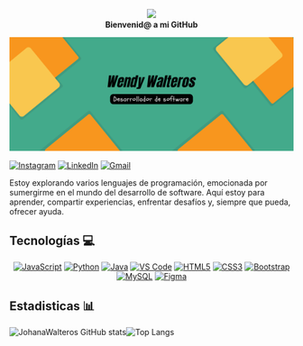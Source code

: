 <p align="center"><img src="https://media.giphy.com/media/HQHwvSBSy7s0AXOlWt/giphy.gif" width="100"/><br>
  <strong>Bienvenid@ a mi GitHub</strong>
</p>

<p><img src="Banner.png" alt="Banner de Condor Coders"></p>

[![Instagram](https://img.shields.io/badge/Instagram-%23E4405F.svg?style=for-the-badge&logo=Instagram&logoColor=white)](https://www.instagram.com/johana_walteros/)
[![LinkedIn](https://img.shields.io/badge/linkedin-%230077B5.svg?style=for-the-badge&logo=linkedin&logoColor=white)](www.linkedin.com/in/wendy-johana-walteros-alfonso)
[![Gmail](https://img.shields.io/badge/Gmail-D14836?style=for-the-badge&logo=gmail&logoColor=white)](https://accounts.google.com/v3/signin/identifier?continue=https%3A%2F%2Fwww.google.com%2Fsearch%3Fq%3Dgmail%26oq%3Dgmail%26gs_lcrp%3DEgZjaHJvbWUyDwgAEEUYORiDARixAxiABDIKCAEQABixAxiABDIKCAIQABixAxiABDINCAMQABiDARixAxiABDIHCAQQABiABDIHCAUQABiABDINCAYQABiDARixAxiABDIGCAcQRRg90gEIMTM5MWowajeoAgCwAgA%26sourceid%3Dchrome%26ie%3DUTF-8&ec=GAZAAQ&hl=es&passive=true&ifkv=ARZ0qKKm6jwz03cMTTR0xrIC5yOLVYNwHxHqDp5Fx6VGid5T9UvIttP16ge3Mhbkq9Ki20edDOjo&theme=mn&ddm=0&flowName=GlifWebSignIn&flowEntry=ServiceLogin)

Estoy explorando varios lenguajes de programación, emocionada por sumergirme en el mundo del desarrollo de software. Aquí estoy para aprender, compartir experiencias, enfrentar desafíos y, siempre que pueda, ofrecer ayuda.

## Tecnologías 💻
<p align="center">
<a href="https://developer.mozilla.org/en-US/docs/Web/JavaScript" target="_blank" rel="noreferrer"><img src="https://raw.githubusercontent.com/danielcranney/readme-generator/main/public/icons/skills/javascript-colored.svg" width="36" height="36" alt="JavaScript" /></a> <a href="https://www.python.org/" target="_blank" rel="noreferrer"><img src="https://raw.githubusercontent.com/danielcranney/readme-generator/main/public/icons/skills/python-colored.svg" width="36" height="36" alt="Python" /></a> <a href="https://www.oracle.com/java/" target="_blank" rel="noreferrer"><img src="https://raw.githubusercontent.com/danielcranney/readme-generator/main/public/icons/skills/java-colored.svg" width="36" height="36" alt="Java" /></a> <a href="https://code.visualstudio.com/" target="_blank" rel="noreferrer"><img src="https://raw.githubusercontent.com/danielcranney/readme-generator/main/public/icons/skills/visualstudiocode.svg" width="36" height="36" alt="VS Code" /></a> <a href="https://developer.mozilla.org/en-US/docs/Glossary/HTML5" target="_blank" rel="noreferrer"><img src="https://raw.githubusercontent.com/danielcranney/readme-generator/main/public/icons/skills/html5-colored.svg" width="36" height="36" alt="HTML5" /></a> <a href="https://www.w3.org/TR/CSS/#css" target="_blank" rel="noreferrer"><img src="https://raw.githubusercontent.com/danielcranney/readme-generator/main/public/icons/skills/css3-colored.svg" width="36" height="36" alt="CSS3" /></a> <a href="https://getbootstrap.com/" target="_blank" rel="noreferrer"><img src="https://raw.githubusercontent.com/danielcranney/readme-generator/main/public/icons/skills/bootstrap-colored.svg" width="36" height="36" alt="Bootstrap" /></a> <a href="https://www.mysql.com/" target="_blank" rel="noreferrer"><img src="https://raw.githubusercontent.com/danielcranney/readme-generator/main/public/icons/skills/mysql-colored.svg" width="36" height="36" alt="MySQL" /></a> <a href="https://www.figma.com/" target="_blank" rel="noreferrer"><img src="https://raw.githubusercontent.com/danielcranney/readme-generator/main/public/icons/skills/figma-colored.svg" width="36" height="36" alt="Figma" /></a>
</p>

## Estadisticas 📊
![JohanaWalteros GitHub stats](https://github-readme-stats.vercel.app/api?username=JohanaWalteros&show_icons=true&theme=radical)![Top Langs](https://github-readme-stats.vercel.app/api/top-langs/?username=johanawalteros&layout=compact&theme=radical)

